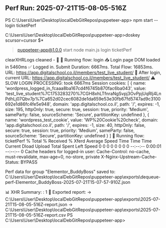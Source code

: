## Perf Run: 2025-07-21T15-08-05-516Z
PS C:\Users\User\Desktop\localDebGitRepos\puppeteer-app> npm start -- login ticketPerf

C:\Users\User\Desktop\localDebGitRepos\puppeteer-app>doskey scursor=cursor $*

> puppeteer-app@1.0.0 start
> node main.js login ticketPerf

clearXHRLogs cleaned - 🧼
🚀 Running flow: login
📥 Login page DOM loaded in 5460ms
✅ Logged in. Submit Duration: 6667ms. Total Flow: 16853ms. URL: https://app.digitalschool.co.il/members/test_live_student/
🔎 After login, current URL: https://app.digitalschool.co.il/members/test_live_student/
⚠️ SLOW LOGIN PROCESSING: took 6667ms
Session cookies: [
  {
    name: 'wordpress_logged_in_fcaaa8ba167cd4f6745b870fac6ba043',
    value: 'test_live_student%7C1753283270%7CGH8xhLTfnraNgSvpj3OvPpjUqRIj4LnPdhLj07Qbv7p%7Ca652d02cec6082de1da659e53e30fb67fd5747ad9c3100692e1d86fc4fe5e948',
    domain: 'app.digitalschool.co.il',
    path: '/',
    expires: -1,
    size: 195,
    httpOnly: true,
    secure: true,
    session: true,
    priority: 'Medium',
    sameParty: false,
    sourceScheme: 'Secure',
    partitionKey: undefined
  },
  {
    name: 'wordpress_test_cookie',
    value: 'WP%20Cookie%20check',
    domain: 'app.digitalschool.co.il',
    path: '/',
    expires: -1,
    size: 40,
    httpOnly: false,
    secure: true,
    session: true,
    priority: 'Medium',
    sameParty: false,
    sourceScheme: 'Secure',
    partitionKey: undefined
  }
]
🚀 Running flow: ticketPerf
  % Total    % Received % Xferd  Average Speed   Time    Time     Time  Current
                                 Dload  Upload   Total   Spent    Left  Speed
  0     0    0     0    0     0      0      0 --:--:--  0:00:01 --:--:--     0
Cache headers for logged-in user:
 Cache-Control: no-cache, must-revalidate, max-age=0, no-store, private
X-Nginx-Upstream-Cache-Status: BYPASS

Perf data for group "Elementor_BuddyBoss" saved to: C:\Users\User\Desktop\localDebGitRepos\puppeteer-app\exports\dequeue-perf-Elementor_BuddyBoss-2025-07-21T15-07-57-910Z.json

📊 XHR Summary:
: 1
📁 Exported report:
 → C:\Users\User\Desktop\localDebGitRepos\puppeteer-app\exports\2025-07-21T15-08-05-516Z-report.json
 → C:\Users\User\Desktop\localDebGitRepos\puppeteer-app\exports\2025-07-21T15-08-05-516Z-report.csv
PS C:\Users\User\Desktop\localDebGitRepos\puppeteer-app> 